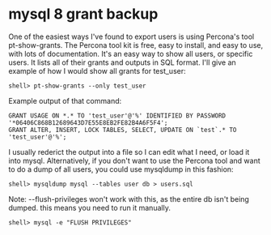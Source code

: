 # mysql 8 grant backup

One of the easiest ways I've found to export users is using Percona's tool pt-show-grants. The Percona tool kit is free, easy to install, and easy to use, with lots of documentation. It's an easy way to show all users, or specific users. It lists all of their grants and outputs in SQL format. I'll give an example of how I would show all grants for test_user:

````
shell> pt-show-grants --only test_user
````

Example output of that command:

````
GRANT USAGE ON *.* TO 'test_user'@'%' IDENTIFIED BY PASSWORD '*06406C868B12689643D7E55E8EB2FE82B4A6F5F4';
GRANT ALTER, INSERT, LOCK TABLES, SELECT, UPDATE ON `test`.* TO 'test_user'@'%';
````

I usually rederict the output into a file so I can edit what I need, or load it into mysql.
Alternatively, if you don't want to use the Percona tool and want to do a dump of all users, you could use mysqldump in this fashion:

````
shell> mysqldump mysql --tables user db > users.sql
````

Note: --flush-privileges won't work with this, as the entire db isn't being dumped. this means you need to run it manually.

````
shell> mysql -e "FLUSH PRIVILEGES"
````
